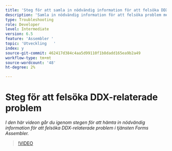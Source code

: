 ```yaml
---
title: 'Steg för att samla in nödvändig information för att felsöka DDX-relaterade problem '
description: 'Samla in nödvändig information för att felsöka problem med Assembler '
type: Troubleshooting
role: Developer
level: Intermediate
version: 6.5
feature: 'Assembler '
topic: 'Utveckling   '
index: y
source-git-commit: 462417d384c4aa5d99110f1b8dadd165ea9b2a49
workflow-type: tm+mt
source-wordcount: '48'
ht-degree: 2%

---
```



# Steg för att felsöka DDX-relaterade problem

*I den här videon går du igenom stegen för att hämta in nödvändig information för att felsöka DDX-relaterade problem i tjänsten Forms Assembler.*

>[!VIDEO](https://video.tv.adobe.com/v/335517?quality=9&learn=on)
